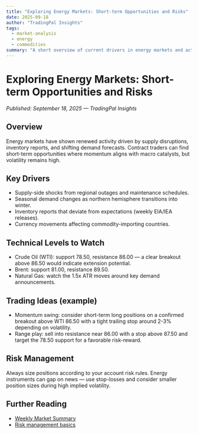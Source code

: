 ```yaml
---
title: "Exploring Energy Markets: Short-term Opportunities and Risks"
date: 2025-09-18
author: "TradingPal Insights"
tags:
  - market-analysis
  - energy
  - commodities
summary: "A short overview of current drivers in energy markets and actionable levels for contract traders."
---
```


# Exploring Energy Markets: Short-term Opportunities and Risks

*Published: September 18, 2025 — TradingPal Insights*

## Overview

Energy markets have shown renewed activity driven by supply disruptions, inventory reports, and shifting demand forecasts. Contract traders can find short-term opportunities where momentum aligns with macro catalysts, but volatility remains high.

## Key Drivers

- Supply-side shocks from regional outages and maintenance schedules.
- Seasonal demand changes as northern hemisphere transitions into winter.
- Inventory reports that deviate from expectations (weekly EIA/IEA releases).
- Currency movements affecting commodity-importing countries.

## Technical Levels to Watch

- Crude Oil (WTI): support 78.50, resistance 86.00 — a clear breakout above 86.50 would indicate extension potential.
- Brent: support 81.00, resistance 89.50.
- Natural Gas: watch the 1.5x ATR moves around key demand announcements.

## Trading Ideas (example)

- Momentum swing: consider short-term long positions on a confirmed breakout above WTI 86.50 with a tight trailing stop around 2-3% depending on volatility.
- Range play: sell into resistance near 86.00 with a stop above 87.50 and target the 78.50 support for a favorable risk-reward.

## Risk Management

Always size positions according to your account risk rules. Energy instruments can gap on news — use stop-losses and consider smaller position sizes during high implied volatility.

## Further Reading

- [Weekly Market Summary](/insights/market-analysis/index.md)
- [Risk management basics](/risk-management/basics.md)
